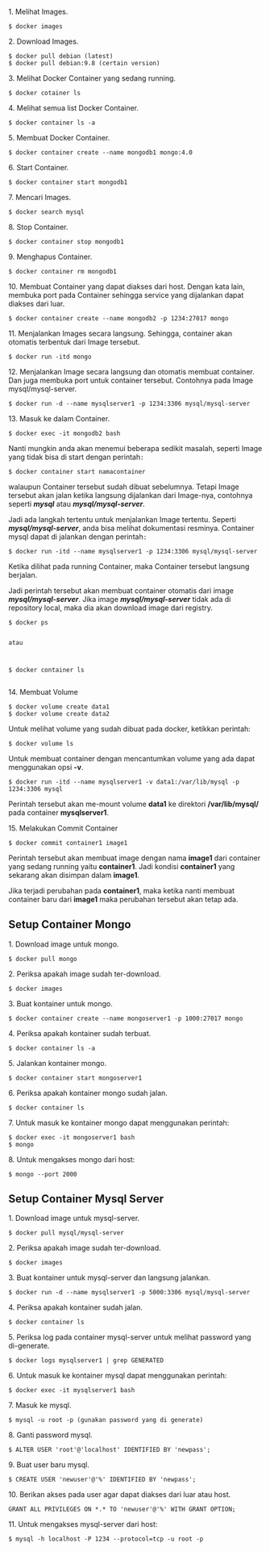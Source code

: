 		
<p>1. Melihat Images.</p>
<pre class="wp-block-code"><code class="">$ docker images</code></pre>

<p>2. Download Images.</p>
<pre class="wp-block-code"><code class="">$ docker pull debian (latest)
$ docker pull debian:9.8 (certain version)</code></pre>

<p>3. Melihat Docker Container yang sedang running.</p>
<pre class="wp-block-code"><code class="">$ docker cotainer ls</code></pre>

<p>4. Melihat semua list Docker Container.</p>
<pre class="wp-block-code"><code class="">$ docker container ls -a</code></pre>

<p>5. Membuat Docker Container.</p>
<pre class="wp-block-code"><code class="">$ docker container create --name mongodb1 mongo:4.0</code></pre>

<p>6. Start Container.</p>
<pre class="wp-block-code"><code class="">$ docker container start mongodb1</code></pre>

<p>7. Mencari Images.</p>
<pre class="wp-block-code"><code class="">$ docker search mysql</code></pre>

<p>8. Stop Container.</p>
<pre class="wp-block-code"><code class="">$ docker container stop mongodb1</code></pre>

<p>9. Menghapus Container.</p>
<pre class="wp-block-code"><code class="">$ docker container rm mongodb1</code></pre>

<p>10. Membuat Container yang dapat diakses dari host. Dengan kata lain, membuka port pada Container sehingga service yang dijalankan dapat diakses dari luar.</p>
<pre class="wp-block-code"><code class="">$ docker container create --name mongodb2 -p 1234:27017 mongo</code></pre>

<p>11. Menjalankan Images secara langsung. Sehingga, container akan otomatis terbentuk dari Image tersebut.</p>
<pre class="wp-block-code"><code class="">$ docker run -itd mongo</code></pre>

<p>12. Menjalankan Image secara langsung dan otomatis membuat container. Dan juga membuka port untuk container tersebut. Contohnya pada Image mysql/mysql-server.</p>
<pre class="wp-block-code"><code class="">$ docker run -d --name mysqlserver1 -p 1234:3306 mysql/mysql-server</code></pre>

<p>13. Masuk ke dalam Container.</p>
<pre class="wp-block-code"><code class="">$ docker exec -it mongodb2 bash</code></pre>
<p>Nanti mungkin anda akan menemui beberapa sedikit masalah, seperti Image yang tidak bisa di start dengan perintah<code>:</code></p>
<pre class="wp-block-code"><code class="">$ docker container start namacontainer</code></pre>

<p>walaupun Container tersebut sudah dibuat sebelumnya. Tetapi Image tersebut akan jalan ketika langsung dijalankan dari Image-nya, contohnya seperti <strong><em>mysql</em></strong> atau <strong><em>mysql/mysql-server</em></strong>. </p>

<p>Jadi ada langkah tertentu untuk menjalankan Image tertentu. Seperti <strong><em>mysql/mysql-server</em></strong>, anda bisa melihat dokumentasi resminya. Container mysql dapat di jalankan dengan perintah<code>:</code></p>

<pre class="wp-block-code"><code class="">$ docker run -itd --name mysqlserver1 -p 1234:3306 mysql/mysql-server</code></pre>
<p>Ketika dilihat pada running Container, maka Container tersebut langsung berjalan. </p>
<p>Jadi perintah tersebut akan membuat container otomatis dari image <strong><em>mysql/mysql-server</em></strong>. Jika image <strong><em>mysql/mysql-server</em></strong> tidak ada di repository local, maka dia akan download image dari registry.</p>
<pre class="wp-block-code"><code class="">$ docker ps

atau 

$ docker container ls</code></pre>

<p>14. Membuat Volume</p>
<pre class="wp-block-code"><code class="">$ docker volume create data1
$ docker volume create data2</code></pre>
<p>Untuk melihat volume yang sudah dibuat pada docker, ketikkan perintah:</p>
<pre class="wp-block-code"><code class="">$ docker volume ls</code></pre>
<p>Untuk membuat container dengan mencantumkan volume yang ada dapat menggunakan opsi <strong>-v</strong>.</p>
<pre class="wp-block-code"><code class="">$ docker run -itd --name mysqlserver1 -v data1:/var/lib/mysql -p 1234:3306 mysql</code></pre>
<p>Perintah tersebut akan me-mount volume <strong>data1</strong> ke direktori <strong>/var/lib/mysql/</strong> pada container <strong>mysqlserver1</strong>.</p>

<p>15. Melakukan Commit Container</p>
<pre class="wp-block-code"><code class="">$ docker commit container1 image1</code></pre>

<p>Perintah tersebut akan membuat image dengan nama <strong>image1</strong> dari container yang sedang running yaitu <strong>container1</strong>. Jadi kondisi <strong>container1</strong> yang sekarang akan disimpan dalam <strong>image1</strong>.</p>

<p>Jika terjadi perubahan pada <strong>container1</strong>, maka ketika nanti membuat container baru dari <strong>image1</strong> maka perubahan tersebut akan tetap ada.</p>



## Setup Container Mongo

<p>1. Download image untuk mongo.</p>
<pre class="wp-block-code"><code class="">$ docker pull mongo</code></pre>

<p>2. Periksa apakah image sudah ter-download.</p>
<pre class="wp-block-code"><code class="">$ docker images</code></pre>

<p>3. Buat kontainer untuk mongo.</p>
<pre class="wp-block-code"><code class="">$ docker container create --name mongoserver1 -p 1000:27017 mongo</code></pre>

<p>4. Periksa apakah kontainer sudah terbuat.</p>
<pre class="wp-block-code"><code class="">$ docker container ls -a</code></pre>

<p>5. Jalankan kontainer mongo.</p>
<pre class="wp-block-code"><code class="">$ docker container start mongoserver1</code></pre>

<p>6. Periksa apakah kontainer mongo sudah jalan.</p>
<pre class="wp-block-code"><code class="">$ docker container ls</code></pre>

<p>7. Untuk masuk ke kontainer mongo dapat menggunakan perintah:</p>
<pre class="wp-block-code"><code class="">$ docker exec -it mongoserver1 bash
$ mongo</code></pre>

<p>8. Untuk mengakses mongo dari host:</p>
<pre class="wp-block-code"><code class="">$ mongo --port 2000</code></pre>




## Setup Container Mysql Server

<p>1. Download image untuk mysql-server.</p>
<pre class="wp-block-code"><code class="">$ docker pull mysql/mysql-server</code></pre>

<p>2. Periksa apakah image sudah ter-download.</p>
<pre class="wp-block-code"><code class="">$ docker images</code></pre>

<p>3. Buat kontainer untuk mysql-server dan langsung jalankan.</p>
<pre class="wp-block-code"><code class="">$ docker run -d --name mysqlserver1 -p 5000:3306 mysql/mysql-server</code></pre>

<p>4. Periksa apakah kontainer sudah jalan.</p>
<pre class="wp-block-code"><code class="">$ docker container ls</code></pre>

<p>5. Periksa log pada container mysql-server untuk melihat password yang di-generate.</p>
<pre class="wp-block-code"><code class="">$ docker logs mysqlserver1 | grep GENERATED</code></pre>

<p>6. Untuk masuk ke kontainer mysql dapat menggunakan perintah:</p>
<pre class="wp-block-code"><code class="">$ docker exec -it mysqlserver1 bash</code></pre>

<p>7. Masuk ke mysql.</p>
<pre class="wp-block-code"><code class="">$ mysql -u root -p (gunakan password yang di generate)</code></pre>

<p>8. Ganti password mysql.</p>
<pre class="wp-block-code"><code class="">$ ALTER USER 'root'@'localhost' IDENTIFIED BY 'newpass';</code></pre>

<p>9. Buat user baru mysql.</p>
<pre class="wp-block-code"><code class="">$ CREATE USER 'newuser'@'%' IDENTIFIED BY 'newpass';</code></pre>

<p>10. Berikan akses pada user agar dapat diakses dari luar atau host.</p>
<pre class="wp-block-code"><code class="">GRANT ALL PRIVILEGES ON *.* TO 'newuser'@'%' WITH GRANT OPTION;</code></pre>

<p>11. Untuk mengakses mysql-server dari host:</p>
<pre class="wp-block-code"><code class="">$ mysql -h localhost -P 1234 --protocol=tcp -u root -p</code></pre>

